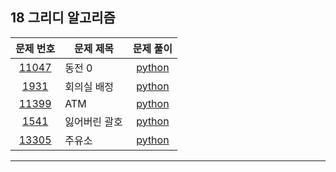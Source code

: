## 18 그리디 알고리즘

|문제 번호|문제 제목|문제 풀이|
|:---:|---|:---:|
[11047](https://www.acmicpc.net/problem/11047)|동전 0|[python](11047.py)
[1931](https://www.acmicpc.net/problem/1931)|회의실 배정|[python](1931.py)
[11399](https://www.acmicpc.net/problem/11399)|ATM|[python](11399.py)
[1541](https://www.acmicpc.net/problem/1541)|잃어버린 괄호|[python](1541.py)
[13305](https://www.acmicpc.net/problem/13305)|주유소|[python](13305.py)

---